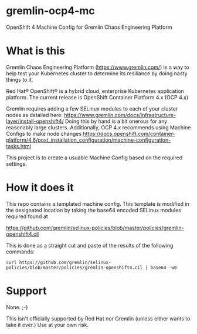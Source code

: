 # gremlin-ocp4-mc
OpenShift 4 Machine Config for Gremlin Chaos Engineering Platform

# What is this
Gremlin Chaos Engineering Platform (https://www.gremlin.com/) is a way to help
test your Kubernetes cluster to determine its resiliance by doing nasty things
to it.

Red Hat® OpenShift® is a hybrid cloud, enterprise Kubernetes
application platform.  The current release is OpenShift Container Platform 4.x (OCP 4.x)

Gremlin requires adding a few SELinux modules to each of your cluster nodes
as detailed here: https://www.gremlin.com/docs/infrastructure-layer/install-openshift4/
Doing this by hand is a bit onerous for any reasonably large clusters.
Additionally, OCP 4.x recommends using Machine Configs to make node changes
https://docs.openshift.com/container-platform/4.6/post_installation_configuration/machine-configuration-tasks.html

This project is to create a usuable Machine Config based on the required settings.

# How it does it
This repo contains a templated machine config.  This template is modified in the designated location
by taking the base64 encoded SELinux modules required found at 

https://github.com/gremlin/selinux-policies/blob/master/policies/gremlin-openshift4.cil

This is done as a straight cut and paste of the results of the following commands:

`curl https://github.com/gremlin/selinux-policies/blob/master/policies/gremlin-openshift4.cil | base64 -w0`

# Support
None.  ;-)

This isn't officially supported by Red Hat nor Gremlin (unless either wants to take it over.)  Use at
your own risk.
